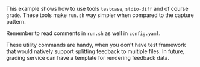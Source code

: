 This example shows how to use tools `testcase`, `stdio-diff` and of course `grade`.
These tools make `run.sh` way simpler when compared to the capture pattern.

Remember to read comments in `run.sh` as well in `config.yaml`.

These utility commands are handy, when you don't have test framework that would natively support splitting feedback to multiple files.
In future, grading service can have a template for rendering feedback data.
